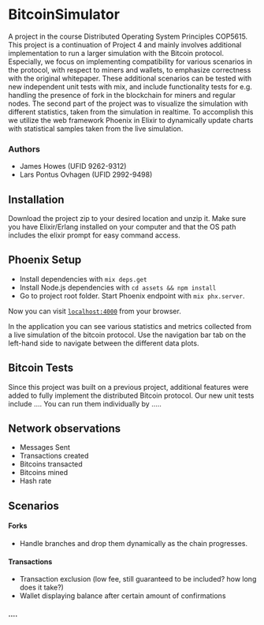 # BitcoinSimulator
A project in the course Distributed Operating System Principles COP5615. This project is a continuation of Project 4 and mainly involves additional implementation to run a larger simulation with the Bitcoin protocol. Especially, we focus on implementing compatibility for various scenarios in the protocol, with respect to miners and wallets, to emphasize correctness with the original whitepaper. These additional scenarios can be tested with new independent unit tests with mix, and include functionality tests for e.g. handling the presence of fork in the blockchain for miners and regular nodes. The second part of the project was to visualize the simulation with different statistics, taken from the simulation in realtime. To accomplish this we utilize the web framework Phoenix in Elixir to dynamically update charts with statistical samples taken from the live simulation.


### Authors
* James Howes (UFID 9262-9312)
* Lars Pontus Ovhagen (UFID 2992-9498)

## Installation
Download the project zip to your desired location and unzip it. Make sure you have Elixir/Erlang installed on your computer and that the OS path includes the elixir prompt for easy command access.

## Phoenix Setup

  * Install dependencies with `mix deps.get`
  * Install Node.js dependencies with `cd assets && npm install`
  * Go to project root folder. Start Phoenix endpoint with `mix phx.server`.

Now you can visit [`localhost:4000`](http://localhost:4000) from your browser.

In the application you can see various statistics and metrics collected from a live simulation of the bitcoin protocol. Use the navigation bar tab on the left-hand side to navigate between the different data plots.

## Bitcoin Tests
Since this project was built on a previous project, additional features were added to fully implement the distributed Bitcoin protocol.
Our new unit tests include ....
You can run them individually by .....

## Network observations
* Messages Sent
* Transactions created
* Bitcoins transacted
* Bitcoins mined
* Hash rate

## Scenarios

#### Forks
* Handle branches and drop them dynamically as the chain progresses.

#### Transactions
* Transaction exclusion (low fee, still guaranteed to be included? how long does it take?)
* Wallet displaying balance after certain amount of confirmations

#### ....
